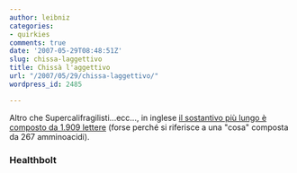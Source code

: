 ```yaml
---
author: leibniz
categories:
- quirkies
comments: true
date: '2007-05-29T08:48:51Z'
slug: chissa-laggettivo
title: Chissà l'aggettivo
url: "/2007/05/29/chissa-laggettivo/"
wordpress_id: 2485

---
```

Altro che Supercalifragilisti...ecc..., in inglese [il sostantivo più lungo è composto da 1.909 lettere](http://www.healthbolt.net/2007/05/24/the-longest-word-in-the-english-language/) (forse perché si riferisce a una "cosa" composta da 267 amminoacidi).


### Healthbolt
